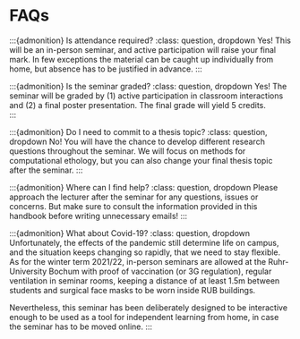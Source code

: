 # FAQs

:::{admonition} Is attendance required?
:class: question, dropdown
Yes! This will be an in-person seminar, and active participation will raise your final mark.  In few exceptions the material can be caught up individually from home, but absence has to be justified in advance.
:::

:::{admonition} Is the seminar graded?
:class: question, dropdown
Yes! The seminar will be graded by (1) active participation in classroom interactions and (2) a final poster presentation. The final grade will yield 5 credits.  
:::

:::{admonition} Do I need to commit to a thesis topic?
:class: question, dropdown
No! You will have the chance to develop different research questions throughout the seminar. We will focus on methods for computational ethology, but you can also change your final thesis topic after the seminar.
:::

:::{admonition} Where can I find help?
:class: question, dropdown
Please approach the lecturer after the seminar for any questions, issues or concerns. But make sure to consult the information provided in this handbook before writing unnecessary emails!
:::

:::{admonition} What about Covid-19?
:class: question, dropdown
Unfortunately, the effects of the pandemic still determine life on campus, and the situation keeps changing so rapidly, that we need to stay flexible. As for the winter term 2021/22, in-person seminars are allowed at the Ruhr-University Bochum with proof of vaccination (or 3G regulation), regular ventilation in seminar rooms, keeping a distance of at least 1.5m between students and surgical face masks to be worn inside RUB buildings.

Nevertheless, this seminar has been deliberately designed to be interactive enough to be used as a tool for independent learning from home, in case the seminar has to be moved online.
:::
